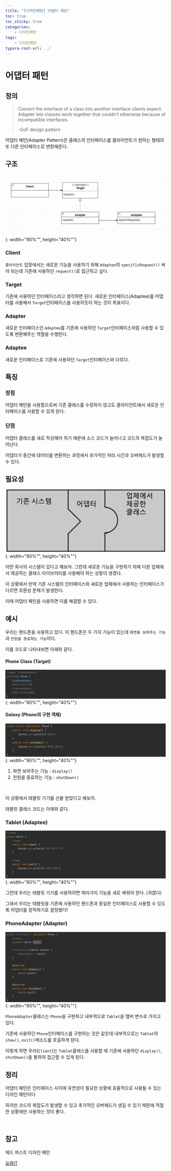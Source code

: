 ```yaml
---
title: "[디자인패턴] 어댑터 패턴"
toc: true
toc_sticky: true
categories: 
    - 디자인패턴
tags:
    - 디자인패턴
typora-root-url: ../
---
```


# 어댑터 패턴

## 정의

> Convert the interface of a class into another interface clients expect. 
> Adapter lets classes work together that couldn't otherwise because of incompatible interfaces.
>
> -GoF design pattern

어댑터 패턴(Adapter Pattern)은 클래스의 인터페이스를 클라이언트가 원하는 형태의 또 다른 인터페이스로 변환해준다.  



## 구조

![img1](/assets/images/51_1.png){: width="90%"", height="40%""}

### Client

`클라이언트` 입장에서는 새로운 기능을 사용하기 위해 `Adaptee`의 `specificRequest()` 써야 되는데 기존에 사용하던 `request()`로 접근하고 싶다.

### Target

기존에 사용하던 인터페이스라고 생각하면 된다. 새로운 인터페이스(Adaptee)를 어댑터를 사용해서 `Target`인터페이스를 사용하듯이 하는 것이 목표이다.

### Adapter

새로운 인터페이스인 `Adaptee`를 기존에 사용하던 `Target`인터페이스처럼 사용할 수 있도록 변환해주는 역할을 수행한다.

### Adaptee

새로운 인터페이스로 기존에 사용하던 `Target`인터페이스와 다르다.



## 특징

### 장점

어댑터 패턴을 사용함으로써 기존 클래스를 수정하지 않고도 클라이언트에서 새로운 인터페이스를 사용할 수 있게 된다.

### 단점

어댑터 클래스를 새로 작성해야 하기 때문에 소스 코드가 늘어나고 코드의 복잡도가 늘어난다.

어댑터가 중간에 데이터를 변환하는 과정에서 추가적인 처리 시간과 오버헤드가 발생할 수 있다.



## 필요성

![img2](/assets/images/51_2.png){: width="90%"", height="40%""}

어떤 회사의 시스템이 있다고 해보자. 그런데 새로운 기능을 구현하기 위해 다른 업체에서 제공하는 클래스 라이브러리를 사용해야 하는 상황이 생겼다.

이 상황에서 만약 기존 시스템의 인터페이스와 새로운 업체에서 사용하는 인터페이스가 다르면 호환성 문제가 발생한다.

이때 어댑터 패턴을 사용하면 이를 해결할 수 있다.



## 예시

우리는 핸드폰을 사용하고 있다. 이 핸드폰은 두 가지 기능이 있는데 `화면을 보여주는 기능`과 `전원을 종료하는 기능`이다.

이를 코드로 나타내보면 아래와 같다.



#### Phone Class (Target)

![img2](/assets/images/51_3.png){: width="90%"", height="40%""}



#### Galaxy (Phone의 구현 객체)

![img2](/assets/images/51_4.png){: width="90%"", height="40%""}

1. 화면 보여주는 기능 : `display()`
2. 전원을 종료하는 기능 : `shutDown()`



<br>

이 상황에서 태블릿 기기를 선물 받았다고 해보자. 

태블릿 클래스 코드는 아래와 같다. <br>



### Tablet (Adaptee)

![img2](/assets/images/51_5.png){: width="90%"", height="40%""}

그런데 우리는 태블릿 기기를 사용하려면 여러가지 기능을 새로 배워야 한다. (귀찮다)

그래서 우리는 태블릿을 기존에 사용하던 핸드폰과 동일한 인터페이스로 사용할 수 있도록 어댑터를 장착하기로 결정했다!



### PhoneAdapter (Adapter)

![img2](/assets/images/51_6.png){: width="90%"", height="40%""}

`PhoneAdapter`클래스는 `Phone`을 구현하고 내부적으로 `Tablet`을 맴버 변수로 가지고 있다.

기존에 사용하던 `Phone`인터페이스를 구현하는 것은 같은데 내부적으로는 `Tablet`의 `show()`, `exit()`메소드를 호출하게 된다.

이렇게 하면 우리(`Client`)는 `Tablet`클래스를 사용할 때 기존에 사용하던 `display()`, `shutDown()`을 통하여 접근할 수 있게 된다.



## 정리

어댑터 패턴은 인터페이스 사이에 유연성이 필요한 상황에 효율적으로 사용될 수 있는 디자인 패턴이다. 

하지만 코드의 복잡도가 발생할 수 있고 추가적인 오버헤드가 생길 수 있기 때문에 적절한 상황에만 사용하는 것이 좋다.

<br>



## 참고

헤드 퍼스트 디자인 패턴

[요즘IT](https://yozm.wishket.com/magazine/detail/2077/)
